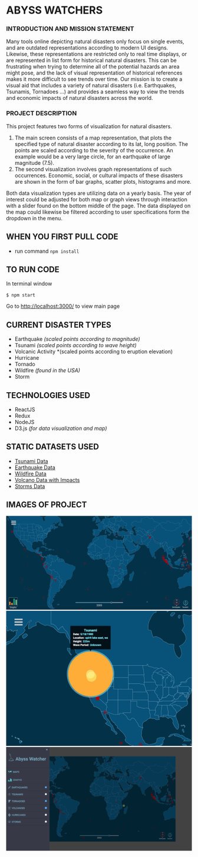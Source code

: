 # ABYSS WATCHERS

### INTRODUCTION AND MISSION STATEMENT
Many tools online depicting natural disasters only focus on single events, and are outdated representations according to modern UI designs. Likewise, these representations are restricted only to real time displays, or are represented in list form for historical natural disasters. This can be frustrating when trying to determine all of the potential hazards an area might pose, and the lack of visual representation of historical references makes it more difficult to see trends over time.
	Our mission is to create a visual aid that includes a variety of natural disasters (i.e. Earthquakes, Tsunamis, Tornadoes …) and provides a seamless way to view the trends and economic impacts of natural disasters across the world. 
	
### PROJECT DESCRIPTION
This project features two forms of visualization for natural disasters. 
1) The main screen consists of a map representation, that plots the specified type of natural disaster according to its lat, long position. The points are scaled according to the severity of the occurrence. An example would be a very large circle, for an earthquake of large magnitude (7.5). 
2) The second visualization involves graph representations of such occurrences. Economic, social, or cultural impacts of these disasters are shown in the form of bar graphs, scatter plots, histograms and more. 

Both data visualization types are utilizing data on a yearly basis. The year of interest could be adjusted for both map or graph views through interaction with a slider found on the bottom middle of the page. 
The data displayed on the map could likewise be filtered according to user specifications form the dropdown in the menu.
 
## WHEN YOU FIRST PULL CODE
* run command `npm install`

## TO RUN CODE
In terminal window
```
$ npm start
```

Go to [http://localhost:3000/](http://localhost:3000/) to view main page

## CURRENT DISASTER TYPES
* Earthquake *(scaled points according to magnitude)*
* Tsunami *(scaled points according to wave height)*
* Volcanic Activity *(scaled points according to eruption elevation)
* Hurricane
* Tornado
* Wildfire *(found in the USA)*
* Storm

## TECHNOLOGIES USED
* ReactJS
* Redux
* NodeJS
* D3.js *(for data visualization and map)*

## STATIC DATASETS USED 
* [Tsunami Data](https://www.kaggle.com/noaa/seismic-waves)
* [Earthquake Data](https://www.kaggle.com/usgs/earthquake-database/data)
* [Wildfire Data](https://catalog.data.gov/dataset/combined-wildfire-dataset-for-the-united-states-and-certain-territories-1870-2015)
* [Volcano Data with Impacts](https://www.ngdc.noaa.gov/)
* [Storms Data](https://data.nodc.noaa.gov/cgi-bin/iso?id=gov.noaa.ncdc:C00510)

## IMAGES OF PROJECT
![Main Screen](main_screen.png)
![Details Screen](details_screen.png)
![Menu Screen](menu_screen.png)

